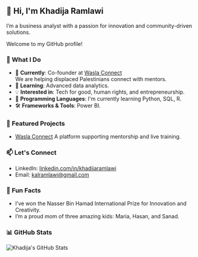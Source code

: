 ## 👋 Hi, I'm Khadija Ramlawi

I’m a business analyst with a passion for innovation and community-driven solutions.

Welcome to my GitHub profile!

### 💼 What I Do

- 🚀 **Currently**: Co-founder at [Wasla Connect](https://waslaconnect.com)  
  We are helping displaced Palestinians connect with mentors.
- 🌱 **Learning**: Advanced data analytics.
- 💡 **Interested in**: Tech for good, human rights, and entrepreneurship.
- 🐍 **Programming Languages**: I'm currently learning Python, SQL, R.
- 🛠️ **Frameworks & Tools**: Power BI.

### 🌟 Featured Projects

- [Wasla Connect](https://github.com/waslaconnect)
 A platform supporting mentorship and live training.

### 📫 Let's Connect

- LinkedIn: [linkedin.com/in/khadijaramlawi](https://linkedin.com/in/khadijaramlawi)
- Email: <kalramlawi@gmail.com>

### 🌟 Fun Facts

- I’ve won the Nasser Bin Hamad International Prize for Innovation and Creativity.
- I’m a proud mom of three amazing kids: Maria, Hasan, and Sanad.

### 📊 GitHub Stats

![Khadija's GitHub Stats](https://github-readme-stats.vercel.app/api?username=khadijaramlawi&show_icons=true&theme=radical)

